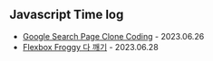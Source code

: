 ## Javascript Time log

* [Google Search Page Clone Coding]() - 2023.06.26
* [Flexbox Froggy 다 깨기](https://flexboxfroggy.com/#ko) - 2023.06.28
